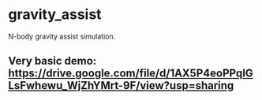 # gravity_assist
N-body gravity assist simulation.

## Very basic demo: https://drive.google.com/file/d/1AX5P4eoPPqIGLsFwhewu_WjZhYMrt-9F/view?usp=sharing
